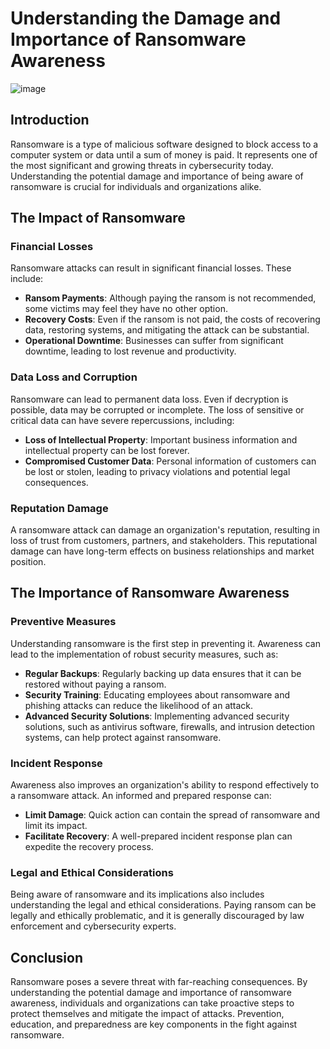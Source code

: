 # Understanding the Damage and Importance of Ransomware Awareness

![image](https://github.com/phantom0004/_KRYPT0S_RANSOMWARE/assets/42916447/60c8466f-cbb2-40f9-ac6e-39dcff05772e)

## **Introduction**

Ransomware is a type of malicious software designed to block access to a computer system or data until a sum of money is paid. It represents one of the most significant and growing threats in cybersecurity today. Understanding the potential damage and importance of being aware of ransomware is crucial for individuals and organizations alike.

## **The Impact of Ransomware**

### **Financial Losses**

Ransomware attacks can result in significant financial losses. These include:

- **Ransom Payments**: Although paying the ransom is not recommended, some victims may feel they have no other option.
- **Recovery Costs**: Even if the ransom is not paid, the costs of recovering data, restoring systems, and mitigating the attack can be substantial.
- **Operational Downtime**: Businesses can suffer from significant downtime, leading to lost revenue and productivity.

### **Data Loss and Corruption**

Ransomware can lead to permanent data loss. Even if decryption is possible, data may be corrupted or incomplete. The loss of sensitive or critical data can have severe repercussions, including:

- **Loss of Intellectual Property**: Important business information and intellectual property can be lost forever.
- **Compromised Customer Data**: Personal information of customers can be lost or stolen, leading to privacy violations and potential legal consequences.

### **Reputation Damage**

A ransomware attack can damage an organization's reputation, resulting in loss of trust from customers, partners, and stakeholders. This reputational damage can have long-term effects on business relationships and market position.

## **The Importance of Ransomware Awareness**

### **Preventive Measures**

Understanding ransomware is the first step in preventing it. Awareness can lead to the implementation of robust security measures, such as:

- **Regular Backups**: Regularly backing up data ensures that it can be restored without paying a ransom.
- **Security Training**: Educating employees about ransomware and phishing attacks can reduce the likelihood of an attack.
- **Advanced Security Solutions**: Implementing advanced security solutions, such as antivirus software, firewalls, and intrusion detection systems, can help protect against ransomware.

### **Incident Response**

Awareness also improves an organization's ability to respond effectively to a ransomware attack. An informed and prepared response can:

- **Limit Damage**: Quick action can contain the spread of ransomware and limit its impact.
- **Facilitate Recovery**: A well-prepared incident response plan can expedite the recovery process.

### **Legal and Ethical Considerations**

Being aware of ransomware and its implications also includes understanding the legal and ethical considerations. Paying ransom can be legally and ethically problematic, and it is generally discouraged by law enforcement and cybersecurity experts.

## **Conclusion**

Ransomware poses a severe threat with far-reaching consequences. By understanding the potential damage and importance of ransomware awareness, individuals and organizations can take proactive steps to protect themselves and mitigate the impact of attacks. Prevention, education, and preparedness are key components in the fight against ransomware.
